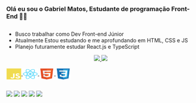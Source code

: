 ### Olá eu sou o Gabriel Matos, Estudante de programação Front-End 👋😊

##
- Busco trabalhar como Dev Front-end Júnior
- Atualmente Estou estudando e me aprofundando em HTML, CSS e JS
- Planejo futuramente estudar React.js e TypeScript


<div align="center">
  <a href="https://github.com/GabrielMatoss">
  <img height="180em" src="https://github-readme-stats.vercel.app/api?username=GabrielMatoss&show_icons=true&theme=nightowl&include_all_commits=true&count_private=true"/>
  <img height="180em" src="https://github-readme-stats.vercel.app/api/top-langs/?username=GabrielMatoss&layout=compact&langs_count=7&theme=nightowl"/>
</div>
 
<div style="display: inline_block"><br>
  <img align="center" alt="Javascript" height="30" width="40" src="https://raw.githubusercontent.com/devicons/devicon/master/icons/javascript/javascript-plain.svg">
  <img align="center" alt="React" height="30" width="40" src="https://raw.githubusercontent.com/devicons/devicon/master/icons/react/react-original.svg">
  <img align="center" alt="HTML" height="30" width="40" src="https://raw.githubusercontent.com/devicons/devicon/master/icons/html5/html5-original.svg">
  <img align="center" alt="CSS" height="30" width="40" src="https://raw.githubusercontent.com/devicons/devicon/master/icons/css3/css3-original.svg">
</div>

 ##
  
 <div>
   <a href="https://www.youtube.com/channel/UCXSZKePLHU2xNhhab1y38cw" target="_blank"><img src="https://img.shields.io/badge/YouTube-FF0000?style=for-the-badge&logo=youtube&logoColor=white" target="_blank"></a>
  <a href="https://www.instagram.com/gabriell_matoz/" target="_blank"><img src="https://img.shields.io/badge/Instagram-E4405F?style=for-the-badge&logo=instagram&logoColor=white" target="_blank"></a>
 	<a href="https://www.twitch.tv/lionhimura" target="_blank"><img src="https://img.shields.io/badge/Twitch-9146FF?style=for-the-badge&logo=twitch&logoColor=white"                 target="_blank"></a>
  <a href = "mailto:matos.gabriel2013@gmail.com" target="_blank"><img src="https://img.shields.io/badge/Gmail-D14836?style=for-the-badge&logo=gmail&logoColor=white" target="_blank"></a>
  <a href="https://www.linkedin.com/in/gabriel-matos-louren%C3%A7o/" target="_blank"><img src="https://img.shields.io/badge/LinkedIn-0077B5?style=for-the-badge&logo=linkedin&logoColor=white" target="_blank"></a> 
  </div>
  
